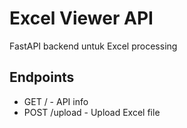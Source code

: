 # Excel Viewer API

FastAPI backend untuk Excel processing

## Endpoints
- GET / - API info
- POST /upload - Upload Excel file
